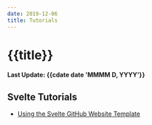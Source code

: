 ```yaml
---
date: 2019-12-06
title: Tutorials
---
```

 
# {{title}}
 
#### Last Update: {{cdate date 'MMMM D, YYYY'}}
 
## Svelte Tutorials

- [Using the Svelte GitHub Website Template](/#/tutorials/svelteweb/using-template)

